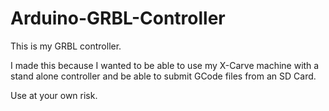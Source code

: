 # Arduino-GRBL-Controller

This is my GRBL controller.

I made this because I wanted to be able to use my X-Carve machine with a stand alone controller and be able to submit GCode files from an SD Card.

Use at your own risk.
